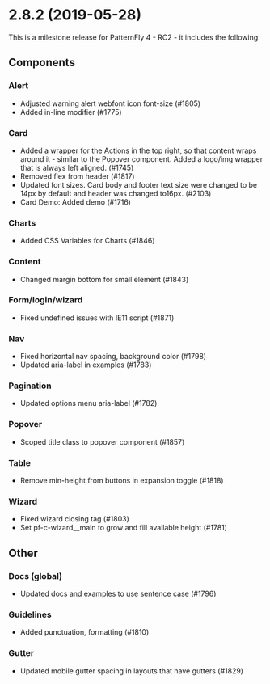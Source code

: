 # 2.8.2 (2019-05-28)
This is a milestone release for PatternFly 4 - RC2 - it includes the following:

## Components
### Alert
- Adjusted warning alert webfont icon font-size (#1805)
- Added in-line modifier (#1775)
### Card
- Added a wrapper for the Actions in the top right, so that content wraps around it - similar to the Popover component. Added a logo/img wrapper that is always left aligned. (#1745)
- Removed flex from header (#1817)
- Updated font sizes. Card body and footer text size were changed to be 14px by default and header was changed to16px. (#2103)
- Card Demo: Added demo (#1716)
### Charts
- Added CSS Variables for Charts (#1846)
### Content
- Changed margin bottom for small element (#1843)
### Form/login/wizard
- Fixed undefined issues with IE11 script (#1871)
### Nav
- Fixed horizontal nav spacing, background color (#1798)
- Updated aria-label in examples (#1783)
### Pagination
- Updated options menu aria-label (#1782)
### Popover
- Scoped title class to popover component (#1857)
### Table
- Remove min-height from buttons in expansion toggle (#1818)
### Wizard
- Fixed wizard closing tag (#1803)
- Set pf-c-wizard__main to grow and fill available height (#1781)
## Other
### Docs (global)
- Updated docs and examples to use sentence case (#1796)
### Guidelines
- Added punctuation, formatting (#1810)
### Gutter
- Updated mobile gutter spacing in layouts that have gutters (#1829)

